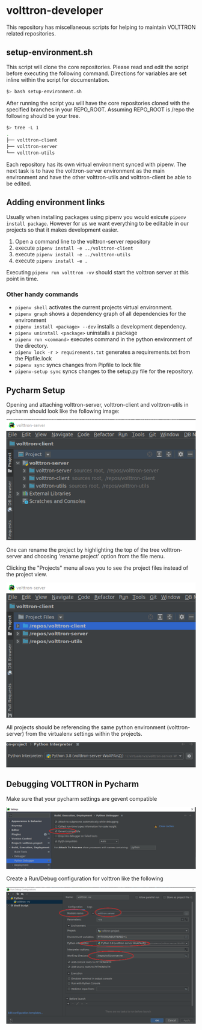 # volttron-developer

This repository has miscellaneous scripts for helping to maintain VOLTTRON
related repositories.

## setup-environment.sh

This script will clone the core repositories.  Please read and edit the script before
executing the following command.  Directions for variables are set inline within
the script for documentation.

```bash
$> bash setup-environment.sh
```

After running the script you will have the core repositories cloned with the specified
branches in your REPO_ROOT.  Assuming REPO_ROOT is /repo the following should be your
tree.

```bash
$> tree -L 1
.
├── volttron-client
├── volttron-server
└── volttron-utils
```

Each repository has its own virtual environment synced with pipenv.  The next task
is to have the volttron-server environment as the main environment and have the other
volttron-utils and volttron-client be able to be edited.

##  Adding environment links

Usually when installing packages using pipenv you would exicute ```pipenv install package```.
However for us we want everything to be editable in our projects so that it makes development
easier.  

1. Open a command line to the volttron-server repository
2. execute ```pipenv install -e ../volttron-client```
3. execute ```pipenv install -e ../volttron-utils```
4. execute ```pipenv install -e .```

Executing ```pipenv run volttron -vv``` should start the volttron server at this point in time.

### Other handy commands

- ```pipenv shell``` activates the current projects virtual environment.
- ```pipenv graph``` shows a dependency graph of all dependencies for the environment
- ```pipenv install <package> --dev``` installs a development dependency.
- ```pipenv uninstall <package>``` uninstalls a package
- ```pipenv run <command>``` executes command in the python environment of the directory.
- ```pipenv lock -r > requirements.txt``` generates a requirements.txt from the Pipfile.lock
- ```pipenv sync``` syncs changes from Pipfile to lock file
- ```pipenv-setup sync``` syncs changes to the setup.py file for the repository.

## Pycharm Setup

Opening and attaching volttron-server, volttron-client and volttron-utils in pycharm should look like the following 
image:

![Pycharm Open Projects](images/pycharm-open-projects.png)

One can rename the project by highlighting the top of the tree volttron-server and choosing 'rename project' 
option from the file menu.

Clicking the "Projects" menu allows you to see the project files instead of the project view.

![Pycharm Project File View](images/pycharm-open-project-file-view.png)

All projects should be referencing the same python environment (volttron-server) from the virtualenv settings
within the projects.

![Pycharm Interpretor Settings](images/pycharm-interpreter.png)

## Debugging VOLTTRON in Pycharm

Make sure that your pycharm settings are gevent compatible

![Pycharm Gevent Compatible](images/pycharm-gevent.png)

Create a Run/Debug configuration for volttron like the following

![Pycharm Run Configuration](images/pycharm-config-debug-volttron.png)
